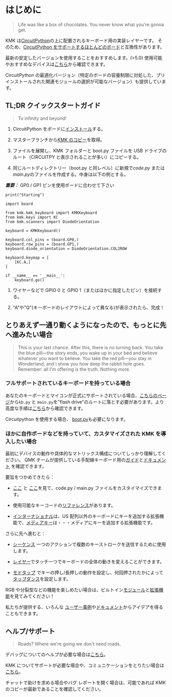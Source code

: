 # はじめに
> Life was like a box of chocolates. You never know what you're gonna get.

KMK は[CircuitPython](https://circuitpython.org/)の上に配置されるキーボード用の実装レイヤーです。
そのため、[CircuitPython をサポートするほとんどのボード](https://circuitpython.org/downloads)と互換性があります。

 最新の安定したバージョンを使用することをおすすめします。(>5.0)
使用可能やおすすめなデバイスは[こちら](../en/basics/Officially_Supported_Microcontrollers.md)から確認できます。

CircuitPython の最適化バージョン（特定のボードの容量制限に対処した、プリインストールされた関連モジュールの選択が可能なバージョン）も提供しています。


## TL;DR クイックスタートガイド
> To infinity and beyond!

1. CircuitPython をボードに[インストール](https://learn.adafruit.com/welcome-to-circuitpython/installing-circuitpython)する。


2. マスターブランチから[KMK のコピー](https://github.com/KMKfw/kmk_firmware/archive/refs/heads/master.zip)を取得。


3. ファイルを展開し、KMK フォルダーと boot.py ファイルを USB ドライブのルート（CIRCUITPY と表示されることが多い）にコピーする。


4. 同じルートディレクトリー（boot.py と同レベル）に新規で*code.py* または *main.py*のファイルを作成する。中身は以下の例とする。

***重要：*** GP0 / GP1 ピンを使用ボードに合わせて下さい


```
print("Starting")

import board

from kmk.kmk_keyboard import KMKKeyboard
from kmk.keys import KC
from kmk.scanners import DiodeOrientation

keyboard = KMKKeyboard()

keyboard.col_pins = (board.GP0,)
keyboard.row_pins = (board.GP1,)
keyboard.diode_orientation = DiodeOrientation.COL2ROW

keyboard.keymap = [
    [KC.A,]
]

if __name__ == '__main__':
    keyboard.go()
```

1. ワイヤーなどで GPIO 0 と GPIO 1（またはほかに指定したピン）を接続する。


2. "A"や"Q"(キーボードのレイアウトによって異なる)が表示されたら、完成！


## とりあえず一通り動くようになったので、もっとに先へ進みたい場合
> This is your last chance. After this, there is no turning back. You take the blue pill—the story ends, you wake up in your bed and believe whatever you want to believe. You take the red pill—you stay in Wonderland, and I show you how deep the rabbit hole goes. Remember: all I'm offering is the truth. Nothing more.

### フルサポートされているキーボードを持っている場合
 あなたのキーボードとマイコンが正式にサポートされている場合、[こちらのページ](https://github.com/KMKfw/boards)から`kb.py` と `main.py`を"flash drive"のルートに落とす必要があります。より高度な手順は[こちら](../en/basics/config_and_keymap.md)から確認できます。

 Circuitpython を使用する場合、 [boot.py](/boot.py)も必要になります。

### ほかに自作ボードなどを持っていて、カスタマイズされた KMK を導入したい場合

最初にデバイスの動作や具体的なマトリックス構成についてしっかり理解してください。
QMK チームが提供している手配線キーボード用の[ガイド](https://docs.qmk.fm/#/hand_wire)と[ドキュメント](http://pcbheaven.com/wikipages/How_Key_Matrices_Works/) を確認できます。

要旨をつかめてきたら：
- [ここ](../en/basics/config_and_keymap.md) と [ここ](../en/advanced/keys.md)を見て、code.py / main.py ファイルをカスタイマイズできます。

- 使用可能なキーコードの[リファレンス](../en/basics/keycodes.md)があります。

- [インターナショナル](../en/extensions/international.md)は、US 配列以外のキーボードにキーを追加する拡張機能で、[メディアキー](../en/extensions/media_keys.md)は・・・メディアにキーを追加する拡張機能です。

さらに先へ進むと：
- [シーケンス](../en/advanced/sequences.md) 一つのアクションで複数のキーストロークを送信するために使用します。
- [レイヤー](../en/modules/layers.md)でタッチ一つでキーボードの全体の動きを変えることができます。

- [モドタップ](../en/modules/holdtap.md) でキーの押し/長押しの動作を設定し、何回押されたかによって[タップダンス](../en/modules/tapdance.md)を設定します。

RGB や分裂型などの機能を楽しめたい場合は、ビルトイン[モジュール](../en/modules/index.md)と[拡張機能](../en/extensions/index.md)を見てみてください！

私たちが提供する、いろんな [ユーザー事例](https://github.com/KMKfw/kmk_firmware/tree/master/user_keymaps)や[ドキュメント](https://github.com/KMKfw/kmk_firmware/tree/master/docs)からアイデアを得ることもできます。


## ヘルプ/サポート
> Roads? Where we're going we don't need roads.

デバッグについてのヘルプが必要な場合は[こちら](../en/basics/debugging.md)。

KMK についてサポートが必要な場合や、コミュニケーションをとりたい場合は[こちら](https://kmkfw.zulipchat.com)。

チャットで助けを求める場合やバグ レポートを開く場合は、可能であれば KMK
のコピーが最新であることを確認してください。
